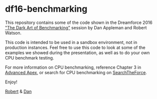 # df16-benchmarking
This repository contains some of the code shown in the Dreamforce 2016 ["The Dark Art of Benchmarking"](https://success.salesforce.com/Sessions?eventId=a1Q3000000qQOd9#/session/a2q3A000000LBRYQA4) session by Dan Appleman and Robert Watson.

This code is intended to be used in a sandbox environment, not in production instances. Feel free to use this code to look at some of the examples we showed during the presentation, as well as to do your own CPU benchmark testing.

For more information on CPU benchmarking, reference Chapter 3 in [Advanced Apex](http://advancedapex.com/), or search for CPU benchmarking on [SearchTheForce](http://searchtheforce.com).

Enjoy!

[Robert](http://twitter.com/jsbulldog89) & [Dan](http://twitter.com/danappleman)